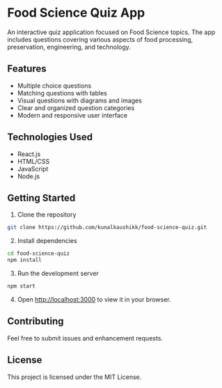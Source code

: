 # Food Science Quiz App

An interactive quiz application focused on Food Science topics. The app includes questions covering various aspects of food processing, preservation, engineering, and technology.

## Features

- Multiple choice questions
- Matching questions with tables
- Visual questions with diagrams and images
- Clear and organized question categories
- Modern and responsive user interface

## Technologies Used

- React.js
- HTML/CSS
- JavaScript
- Node.js

## Getting Started

1. Clone the repository
```bash
git clone https://github.com/kunalkaushikk/food-science-quiz.git
```

2. Install dependencies
```bash
cd food-science-quiz
npm install
```

3. Run the development server
```bash
npm start
```

4. Open [http://localhost:3000](http://localhost:3000) to view it in your browser.

## Contributing

Feel free to submit issues and enhancement requests.

## License

This project is licensed under the MIT License. 